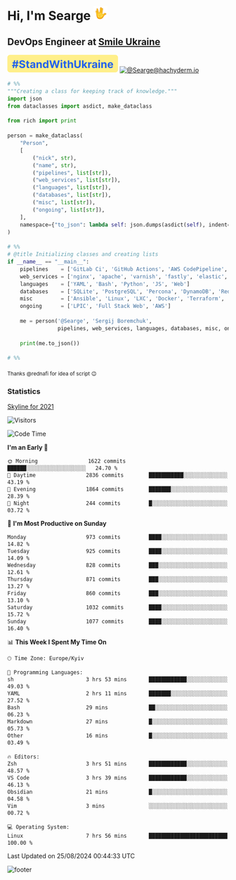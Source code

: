 # Hi, I'm Searge <img src="images/vulcan.webp" style="display: inline-block; margin: 0; height: 2rem" alt="Vulcan salute" />

## DevOps Engineer at [Smile Ukraine](https://smile-ukraine.com/en)

[![Stand With Ukraine](https://raw.githubusercontent.com/vshymanskyy/StandWithUkraine/main/badges/StandWithUkraine.svg)](https://stand-with-ukraine.pp.ua)
<a rel="me" href="https://hachyderm.io/@Searge">![@Searge@hachyderm.io](https://img.shields.io/badge/-@Searge-%232B90D9?logo=mastodon&logoColor=white)</a>

```python
# %%
"""Creating a class for keeping track of knowledge."""
import json
from dataclasses import asdict, make_dataclass

from rich import print

person = make_dataclass(
    "Person",
    [
        ("nick", str),
        ("name", str),
        ("pipelines", list[str]),
        ("web_services", list[str]),
        ("languages", list[str]),
        ("databases", list[str]),
        ("misc", list[str]),
        ("ongoing", list[str]),
    ],
    namespace={"to_json": lambda self: json.dumps(asdict(self), indent=4)},
)

# %%
# @title Initializing classes and creating lists
if __name__ == "__main__":
    pipelines    = ['GitLab Ci', 'GitHub Actions', 'AWS CodePipeline', 'Jenkins']
    web_services = ['nginx', 'apache', 'varnish', 'fastly', 'elastic', 'solr']
    languages    = ['YAML', 'Bash', 'Python', 'JS', 'Web']
    databases    = ['SQLite', 'PostgreSQL', 'Percona', 'DynamoDB', 'Redis']
    misc         = ['Ansible', 'Linux', 'LXC', 'Docker', 'Terraform', 'AWS']
    ongoing      = ['LPIC', 'Full Stack Web', 'AWS']

    me = person('@Searge', 'Sergij Boremchuk',
                pipelines, web_services, languages, databases, misc, ongoing)

    print(me.to_json())

# %%

```

<sub>Thanks @rednafi for idea of script :wink:</sub>

### Statistics

[Skyline for 2021](https://skyline.github.com/Searge/2021)

![Visitors](https://komarev.com/ghpvc/?username=searge&label=Profile%20views&color=0e75b6&style=flat) 
<!--START_SECTION:waka-->
![Code Time](http://img.shields.io/badge/Code%20Time-2%2C734%20hrs%2036%20mins-blue)

**I'm an Early 🐤** 

```text
🌞 Morning                1622 commits        ██████░░░░░░░░░░░░░░░░░░░   24.70 % 
🌆 Daytime                2836 commits        ███████████░░░░░░░░░░░░░░   43.19 % 
🌃 Evening                1864 commits        ███████░░░░░░░░░░░░░░░░░░   28.39 % 
🌙 Night                  244 commits         █░░░░░░░░░░░░░░░░░░░░░░░░   03.72 % 
```
📅 **I'm Most Productive on Sunday** 

```text
Monday                   973 commits         ████░░░░░░░░░░░░░░░░░░░░░   14.82 % 
Tuesday                  925 commits         ████░░░░░░░░░░░░░░░░░░░░░   14.09 % 
Wednesday                828 commits         ███░░░░░░░░░░░░░░░░░░░░░░   12.61 % 
Thursday                 871 commits         ███░░░░░░░░░░░░░░░░░░░░░░   13.27 % 
Friday                   860 commits         ███░░░░░░░░░░░░░░░░░░░░░░   13.10 % 
Saturday                 1032 commits        ████░░░░░░░░░░░░░░░░░░░░░   15.72 % 
Sunday                   1077 commits        ████░░░░░░░░░░░░░░░░░░░░░   16.40 % 
```


📊 **This Week I Spent My Time On** 

```text
🕑︎ Time Zone: Europe/Kyiv

💬 Programming Languages: 
sh                       3 hrs 53 mins       ████████████░░░░░░░░░░░░░   49.03 % 
YAML                     2 hrs 11 mins       ███████░░░░░░░░░░░░░░░░░░   27.52 % 
Bash                     29 mins             ██░░░░░░░░░░░░░░░░░░░░░░░   06.23 % 
Markdown                 27 mins             █░░░░░░░░░░░░░░░░░░░░░░░░   05.73 % 
Other                    16 mins             █░░░░░░░░░░░░░░░░░░░░░░░░   03.49 % 

🔥 Editors: 
Zsh                      3 hrs 51 mins       ████████████░░░░░░░░░░░░░   48.57 % 
VS Code                  3 hrs 39 mins       ████████████░░░░░░░░░░░░░   46.13 % 
Obsidian                 21 mins             █░░░░░░░░░░░░░░░░░░░░░░░░   04.58 % 
Vim                      3 mins              ░░░░░░░░░░░░░░░░░░░░░░░░░   00.72 % 

💻 Operating System: 
Linux                    7 hrs 56 mins       █████████████████████████   100.00 % 
```


 Last Updated on 25/08/2024 00:44:33 UTC
<!--END_SECTION:waka-->

![footer](https://capsule-render.vercel.app/api?type=waving&color=gradient&customColorList=14,21&height=82&section=footer)
